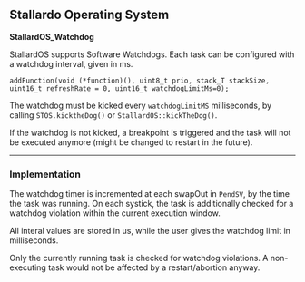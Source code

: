 ## **Stallardo Operating System**
**StallardOS_Watchdog**

StallardOS supports Software Watchdogs.
Each task can be configured with a watchdog interval, given in ms.

```
addFunction(void (*function)(), uint8_t prio, stack_T stackSize, uint16_t refreshRate = 0, uint16_t watchdogLimitMs=0);
```

The watchdog must be kicked every `watchdogLimitMS` milliseconds, by calling `STOS.kicktheDog()` or `StallardOS::kickTheDog()`.

If the watchdog is not kicked, a breakpoint is triggered and the task will not be executed anymore (might be changed to restart in the future).

-----

### Implementation

The watchdog timer is incremented at each swapOut in `PendSV`, by the time the task was running. On each systick, the task is additionally checked for a watchdog violation within the current execution window.

All interal values are stored in us, while the user gives the watchdog limit in milliseconds.

Only the currently running task is checked for watchdog violations. A non-executing task would not be affected by a restart/abortion anyway.

